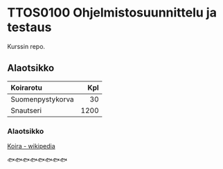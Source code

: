 # TTOS0100 Ohjelmistosuunnittelu ja testaus

Kurssin repo.

## Alaotsikko

| Koirarotu | Kpl |
|:----------|----:|
| Suomenpystykorva | 30 |
| Snautseri | 1200 |

### Alaotsikko

[Koira - wikipedia](https://fi.wikipedia.org/wiki/Koira)

:fish::fish::fish::fish::fish::fish::fish::fish:
